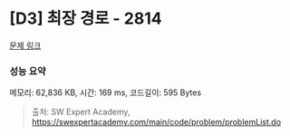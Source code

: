 # [D3] 최장 경로 - 2814 

[문제 링크](https://swexpertacademy.com/main/code/problem/problemDetail.do?contestProbId=AV7GOPPaAeMDFAXB) 

### 성능 요약

메모리: 62,836 KB, 시간: 169 ms, 코드길이: 595 Bytes



> 출처: SW Expert Academy, https://swexpertacademy.com/main/code/problem/problemList.do